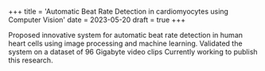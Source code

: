 +++
title = 'Automatic Beat Rate Detection in cardiomyocytes using Computer Vision'
date = 2023-05-20
draft = true
+++

Proposed innovative system for automatic
beat rate detection in human heart cells
using image processing and machine
learning. Validated the system on a dataset
of 96 Gigabyte video clips Currently
working to publish this research.

